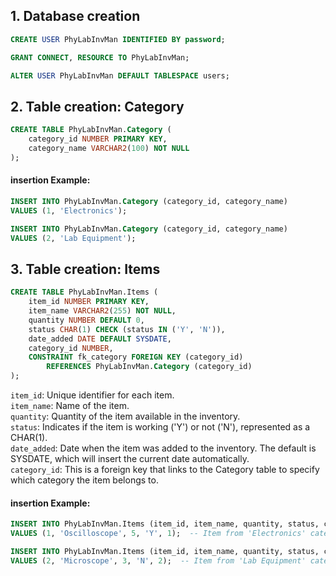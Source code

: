 ## 1. Database creation  
```sql
CREATE USER PhyLabInvMan IDENTIFIED BY password;
```  
```sql
GRANT CONNECT, RESOURCE TO PhyLabInvMan;
```  
```sql
ALTER USER PhyLabInvMan DEFAULT TABLESPACE users;
```  
## 2. Table creation: Category  
```sql
CREATE TABLE PhyLabInvMan.Category (
    category_id NUMBER PRIMARY KEY,
    category_name VARCHAR2(100) NOT NULL
);
```  
#### insertion Example:  
```sql
INSERT INTO PhyLabInvMan.Category (category_id, category_name) 
VALUES (1, 'Electronics');

INSERT INTO PhyLabInvMan.Category (category_id, category_name) 
VALUES (2, 'Lab Equipment');
```  
## 3. Table creation: Items
```sql
CREATE TABLE PhyLabInvMan.Items (
    item_id NUMBER PRIMARY KEY,
    item_name VARCHAR2(255) NOT NULL,
    quantity NUMBER DEFAULT 0,
    status CHAR(1) CHECK (status IN ('Y', 'N')),
    date_added DATE DEFAULT SYSDATE,
    category_id NUMBER,
    CONSTRAINT fk_category FOREIGN KEY (category_id)
        REFERENCES PhyLabInvMan.Category (category_id)
);
```   
`item_id`: Unique identifier for each item.  
`item_name`: Name of the item.  
`quantity`: Quantity of the item available in the inventory.  
`status`: Indicates if the item is working ('Y') or not ('N'), represented as a CHAR(1).  
`date_added`: Date when the item was added to the inventory. The default is SYSDATE, which will insert the current date automatically.  
`category_id`: This is a foreign key that links to the Category table to specify which category the item belongs to.    
#### insertion Example:  
```sql
INSERT INTO PhyLabInvMan.Items (item_id, item_name, quantity, status, category_id) 
VALUES (1, 'Oscilloscope', 5, 'Y', 1);  -- Item from 'Electronics' category

INSERT INTO PhyLabInvMan.Items (item_id, item_name, quantity, status, category_id) 
VALUES (2, 'Microscope', 3, 'N', 2);  -- Item from 'Lab Equipment' category
```  